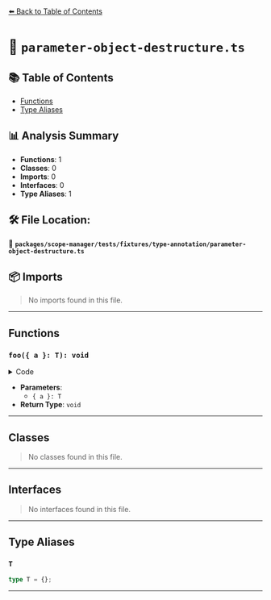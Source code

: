 [⬅️ Back to Table of Contents](../../../../../index.md)

# 📄 `parameter-object-destructure.ts`

## 📚 Table of Contents

- [Functions](#functions)
- [Type Aliases](#type-aliases)

## 📊 Analysis Summary

- **Functions**: 1
- **Classes**: 0
- **Imports**: 0
- **Interfaces**: 0
- **Type Aliases**: 1

## 🛠️ File Location:
📂 **`packages/scope-manager/tests/fixtures/type-annotation/parameter-object-destructure.ts`**

## 📦 Imports

> No imports found in this file.


---

## Functions

### `foo({ a }: T): void`

<details><summary>Code</summary>

```ts
function foo({ a }: T) {}
```
</details>

- **Parameters**:
  - `{ a }: T`
- **Return Type**: `void`

---

## Classes

> No classes found in this file.


---

## Interfaces

> No interfaces found in this file.


---

## Type Aliases

### `T`

```ts
type T = {};
```


---